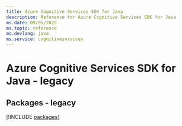 ```yaml
---
title: Azure Cognitive Services SDK for Java
description: Reference for Azure Cognitive Services SDK for Java
ms.date: 09/05/2025
ms.topic: reference
ms.devlang: java
ms.service: cognitiveservices
---
```

# Azure Cognitive Services SDK for Java - legacy
## Packages - legacy
[!INCLUDE [packages](cognitive-services-index.md)]